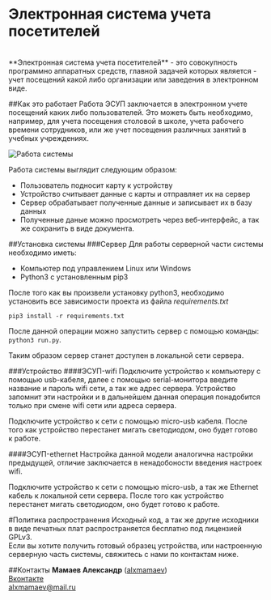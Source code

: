 # Электронная система учета посетителей

<br>
**Электронная система учета посетителей** - это совокупность программно аппаратных средств, главной задачей которых является - учет посещений какой либо организации или заведения в электронном виде.

##Как это работает
  Работа ЭСУП заключается в электронном учете посещений каких либо пользователей. Это можеть быть необходимо, например, для учета посещения
столовой в школе, учета рабочего времени сотрудников, или же учет посещения различных занятий в учебных учреждениях.

![Работа системы](https://pp.vk.me/c836323/v836323884/24ccb/qEEUWXV0BMk.jpg)

 Работа системы выглядит следующим образом:
* Пользователь подносит карту к устройству
* Устройство считывает данные с карты и отправляет их на сервер
* Сервер обрабатывает полученные данные и записывает их в базу данных
* Полученные даные можно просмотреть через веб-интерфейс, а так же сохранить в виде документа.



##Установка системы
###Сервер
Для работы серверной части системы необходимо иметь:
* Компьютер под управлением Linux или Windows
* Python3 с установленным pip3

После того как вы произвели установку python3, необходимо установить все зависимости проекта из файла *requirements.txt*


`pip3 install -r requirements.txt`


После данной операции можно запустить сервер с помощью команды: `python3 run.py`.


Таким образом сервер станет доступен в локальной сети сервера.

###Устройство
####ЭСУП-wifi
Подключите устройство к компьютеру с помощью usb-кабеля, далее с помощью serial-монитора введите название и пароль wifi сети, а так же адрес сервера.
Устройство запомнит эти настройки и в дальнейшем данная операция понадобится только при смене wifi сети или адреса сервера.


Подключите устройство к сети с помощью micro-usb кабеля. После того как устройство перестанет мигать светодиодом, оно будет готово к работе.

####ЭСУП-ethernet
Настройка данной модели аналогична настройки предыдущей, отличие заключается в ненадобоности введения настроек wifi.

Подключите устройство к сети с помощью micro-usb, а так же Ethernet кабель к локальной сети сервера. После того как устройство перестанет мигать светодиодом, оно будет готово к работе.


#Политика распространения
Исходный код, а так же другие исходники в виде печатных плат распространяется бесплатно под лицензией GPLv3.
<br>Если вы хотите получить готовый образец устройства, или настроенную серверную часть системы, свяжитесь с нами по контактам ниже.

##Контакты
**Мамаев Александр** ([alxmamaev](https://alxmamaev.github.io/))
<br>[Вконтакте](https://new.vk.com/alex__mamaev)
<br>alxmamaev@mail.ru
